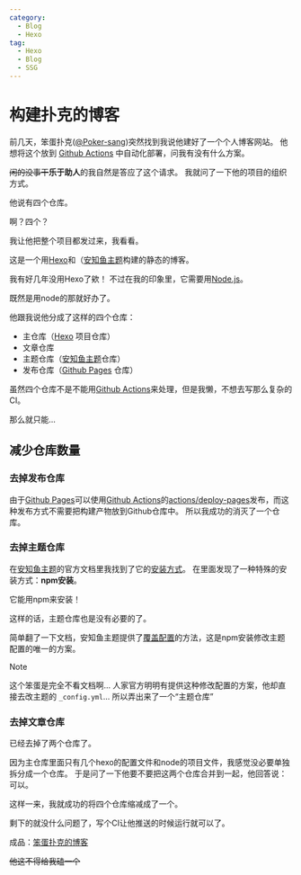 ```yaml
---
category:
  - Blog
  - Hexo
tag:
  - Hexo
  - Blog
  - SSG
---
```


# 构建扑克的博客

前几天，笨蛋扑克([@Poker-sang](https://github.com/poker-sang))突然找到我说他建好了一个个人博客网站。
他想将这个放到 [Github Actions](https://github.com/features/actions) 中自动化部署，问我有没有什么方案。

~~闲的没事干~~**乐于助人**的我自然是答应了这个请求。
我就问了一下他的项目的组织方式。

他说有四个仓库。

啊？四个？

我让他把整个项目都发过来，我看看。

这是一个用[Hexo](https://hexo.io/)和（[安知鱼主题](https://docs.anheyu.com/)构建的静态的博客。

我有好几年没用Hexo了欸！
不过在我的印象里，它需要用[Node.js](https://nodejs.org/)。

既然是用node的那就好办了。

他跟我说他分成了这样的四个仓库：

- 主仓库（[Hexo](https://hexo.io/) 项目仓库）
- 文章仓库
- 主题仓库（[安知鱼主题](https://docs.anheyu.com/)仓库）
- 发布仓库（[Github Pages](https://pages.github.com/) 仓库）

虽然四个仓库不是不能用[Github Actions](https://github.com/features/actions)来处理，但是我懒，不想去写那么复杂的CI。

那么就只能...

## 减少仓库数量

### 去掉发布仓库

由于[Github Pages](https://pages.github.com/)可以使用[Github Actions](https://github.com/features/actions)的[actions/deploy-pages](https://github.com/marketplace/actions/deploy-github-pages-site)发布，而这种发布方式不需要把构建产物放到Github仓库中。
所以我成功的消灭了一个仓库。

### 去掉主题仓库

在[安知鱼主题](https://docs.anheyu.com/)的官方文档里我找到了它的[安装方式](https://docs.anheyu.com/initall.html#%E4%B8%BB%E9%A2%98%E5%AE%89%E8%A3%85-1)。
在里面发现了一种特殊的安装方式：**npm安装**。

它能用npm来安装！

这样的话，主题仓库也是没有必要的了。

简单翻了一下文档，安知鱼主题提供了[覆盖配置](https://docs.anheyu.com/initall.html#%E8%A6%86%E7%9B%96%E9%85%8D%E7%BD%AE)的方法，这是npm安装修改主题配置的唯一的方案。

> [!note]
> 这个笨蛋是完全不看文档啊...
> 人家官方明明有提供这种修改配置的方案，他却直接去改主题的 `_config.yml`...
> 所以弄出来了一个“主题仓库”

### 去掉文章仓库

已经去掉了两个仓库了。

因为主仓库里面只有几个hexo的配置文件和node的项目文件，我感觉没必要单独拆分成一个仓库。
于是问了一下他要不要把这两个仓库合并到一起，他回答说：可以。

这样一来，我就成功的将四个仓库缩减成了一个。

剩下的就没什么问题了，写个CI让他推送的时候运行就可以了。

成品：[笨蛋扑克的博客](https://poker-sang.github.io/)

~~他这不得给我磕一个~~
